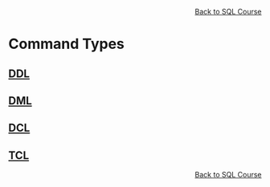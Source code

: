 <p align="right"><a href="https://manugentile.github.io/courses/sql/">Back to SQL Course</a></p>


# Command Types

## [DDL](./1_ddl.md)

## [DML](./2_dml.md)

## [DCL](./3_dcl.md)

## [TCL](./4_tcl.md)

<p align="right"><a href="https://manugentile.github.io/courses/sql/">Back to SQL Course</a></p>